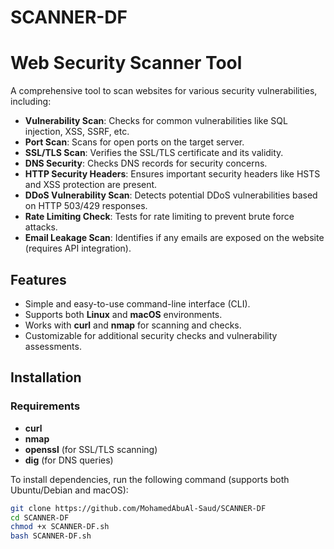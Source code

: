 # SCANNER-DF 
# Web Security Scanner Tool

A comprehensive tool to scan websites for various security vulnerabilities, including:

- **Vulnerability Scan**: Checks for common vulnerabilities like SQL injection, XSS, SSRF, etc.
- **Port Scan**: Scans for open ports on the target server.
- **SSL/TLS Scan**: Verifies the SSL/TLS certificate and its validity.
- **DNS Security**: Checks DNS records for security concerns.
- **HTTP Security Headers**: Ensures important security headers like HSTS and XSS protection are present.
- **DDoS Vulnerability Scan**: Detects potential DDoS vulnerabilities based on HTTP 503/429 responses.
- **Rate Limiting Check**: Tests for rate limiting to prevent brute force attacks.
- **Email Leakage Scan**: Identifies if any emails are exposed on the website (requires API integration).

## Features

- Simple and easy-to-use command-line interface (CLI).
- Supports both **Linux** and **macOS** environments.
- Works with **curl** and **nmap** for scanning and checks.
- Customizable for additional security checks and vulnerability assessments.

## Installation

### Requirements

- **curl**
- **nmap**
- **openssl** (for SSL/TLS scanning)
- **dig** (for DNS queries)

To install dependencies, run the following command (supports both Ubuntu/Debian and macOS):

```bash
git clone https://github.com/MohamedAbuAl-Saud/SCANNER-DF
cd SCANNER-DF
chmod +x SCANNER-DF.sh
bash SCANNER-DF.sh
